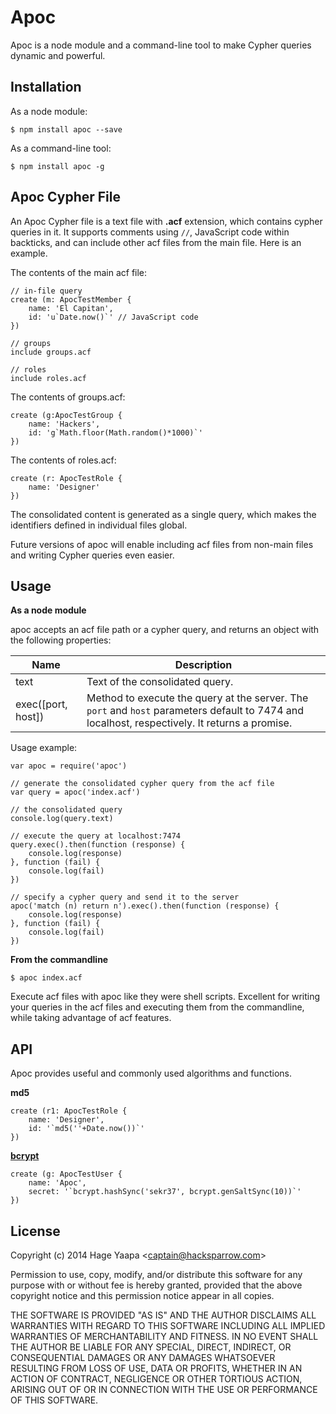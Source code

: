 Apoc
====

Apoc is a node module and a command-line tool to make Cypher queries dynamic and powerful.

## Installation

As a node module:

```
$ npm install apoc --save
```

As a command-line tool:

```
$ npm install apoc -g
```

## Apoc Cypher File

An Apoc Cypher file is a text file with **.acf** extension, which contains cypher queries in it. It supports comments using `//`, JavaScript code within backticks, and can include other acf files from the main file. Here is an example.

The contents of the main acf file:

```
// in-file query
create (m: ApocTestMember {
    name: 'El Capitan',
    id: 'u`Date.now()`' // JavaScript code
})

// groups
include groups.acf

// roles
include roles.acf
```

The contents of groups.acf:

```
create (g:ApocTestGroup {
    name: 'Hackers',
    id: 'g`Math.floor(Math.random()*1000)`'
})
```

The contents of roles.acf:

```
create (r: ApocTestRole {
    name: 'Designer'
})
```

The consolidated content is generated as a single query, which makes the identifiers defined in individual files global.

Future versions of apoc will enable including acf files from non-main files and writing Cypher queries even easier.

## Usage

**As a node module**

apoc accepts an acf file path or a cypher query, and returns an object with the following properties:

|Name|Description
|----|----------
|text|Text of the consolidated query.
|exec([port, host])|Method to execute the query at the server. The `port` and `host` parameters default to 7474 and localhost, respectively. It returns a promise.

Usage example:

```
var apoc = require('apoc')

// generate the consolidated cypher query from the acf file
var query = apoc('index.acf')

// the consolidated query
console.log(query.text)

// execute the query at localhost:7474
query.exec().then(function (response) {
    console.log(response)
}, function (fail) {
    console.log(fail)
})

// specify a cypher query and send it to the server
apoc('match (n) return n').exec().then(function (response) {
    console.log(response)
}, function (fail) {
    console.log(fail)
})

```

**From the commandline**

```
$ apoc index.acf
```

Execute acf files with apoc like they were shell scripts. Excellent for writing your queries in the acf files and executing them from the commandline, while taking advantage of acf features.

## API

Apoc provides useful and commonly used algorithms and functions.

**md5**

```
create (r1: ApocTestRole {
    name: 'Designer',
    id: '`md5(''+Date.now())`'
})

```

**[bcrypt](https://www.npmjs.org/package/bcrypt)**

```
create (g: ApocTestUser {
    name: 'Apoc',
    secret: '`bcrypt.hashSync('sekr37', bcrypt.genSaltSync(10))`'
})
```

## License

Copyright (c) 2014 Hage Yaapa &lt;captain@hacksparrow.com&gt;

Permission to use, copy, modify, and/or distribute this software for any purpose with or without fee is hereby granted, provided that the above copyright notice and this permission notice appear in all copies.

THE SOFTWARE IS PROVIDED "AS IS" AND THE AUTHOR DISCLAIMS ALL WARRANTIES WITH REGARD TO THIS SOFTWARE INCLUDING ALL IMPLIED WARRANTIES OF MERCHANTABILITY AND FITNESS. IN NO EVENT SHALL THE AUTHOR BE LIABLE FOR ANY SPECIAL, DIRECT, INDIRECT, OR CONSEQUENTIAL DAMAGES OR ANY DAMAGES WHATSOEVER RESULTING FROM LOSS OF USE, DATA OR PROFITS, WHETHER IN AN ACTION OF CONTRACT, NEGLIGENCE OR OTHER TORTIOUS ACTION, ARISING OUT OF OR IN CONNECTION WITH THE USE OR PERFORMANCE OF THIS SOFTWARE.
